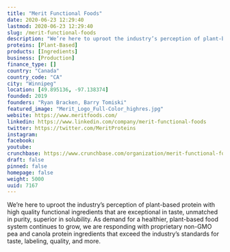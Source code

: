 ```yaml
---
title: "Merit Functional Foods"
date: 2020-06-23 12:29:40
lastmod: 2020-06-23 12:29:40
slug: /merit-functional-foods
description: "We’re here to uproot the industry’s perception of plant-based protein with high quality functional ingredients that are exceptional in taste, unmatched in purity, superior in solubility. As demand for a healthier, plant-based food system continues to grow, we are responding with proprietary non-GMO pea and canola protein ingredients that exceed the industry’s standards for taste, labeling, quality, and more."
proteins: [Plant-Based]
products: [Ingredients]
business: [Production]
finance_type: []
country: "Canada"
country_code: "CA"
city: "Winnipeg"
location: [49.895136, -97.138374]
founded: 2019
founders: "Ryan Bracken, Barry Tomiski"
featured_image: "Merit_Logo_Full-Color_highres.jpg"
website: https://www.meritfoods.com/
linkedin: https://www.linkedin.com/company/merit-functional-foods
twitter: https://twitter.com/MeritProteins
instagram: 
facebook: 
youtube: 
crunchbase: https://www.crunchbase.com/organization/merit-functional-foods
draft: false
pinned: false
homepage: false
weight: 5000
uuid: 7167
---
```

We’re here to uproot the industry’s perception of plant-based protein with high quality functional ingredients that are exceptional in taste, unmatched in purity, superior in solubility. As demand for a healthier, plant-based food system continues to grow, we are responding with proprietary non-GMO pea and canola protein ingredients that exceed the industry’s standards for taste, labeling, quality, and more.
